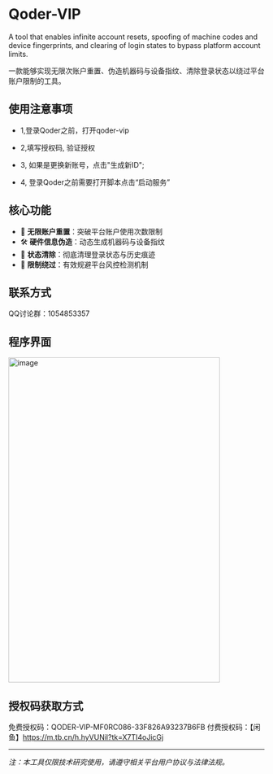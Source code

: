 # Qoder-VIP
 A tool that enables infinite account resets, spoofing of machine codes and device fingerprints, and clearing of login states to bypass platform account limits.
 
一款能够实现无限次账户重置、伪造机器码与设备指纹、清除登录状态以绕过平台账户限制的工具。
## 使用注意事项
- 1,登录Qoder之前，打开qoder-vip

- 2,填写授权码, 验证授权

- 3, 如果是更换新账号，点击"生成新ID";

- 4, 登录Qoder之前需要打开脚本点击“启动服务” 

## 核心功能
- 🔄 **无限账户重置**：突破平台账户使用次数限制  
- 🛠️ **硬件信息伪造**：动态生成机器码与设备指纹  
- 🧹 **状态清除**：彻底清理登录状态与历史痕迹  
- 🚀 **限制绕过**：有效规避平台风控检测机制  

## 联系方式
QQ讨论群：1054853357  

## 程序界面

<img width="416" height="639" alt="image" src="https://github.com/user-attachments/assets/75712fb3-7b0a-433c-81e2-66399a967a0a" />

## 授权码获取方式
 免费授权码：QODER-VIP-MF0RC086-33F826A93237B6FB
 付费授权码：【闲鱼】https://m.tb.cn/h.hyVUNil?tk=X7TI4oJicGj


---

*注：本工具仅限技术研究使用，请遵守相关平台用户协议与法律法规。*
